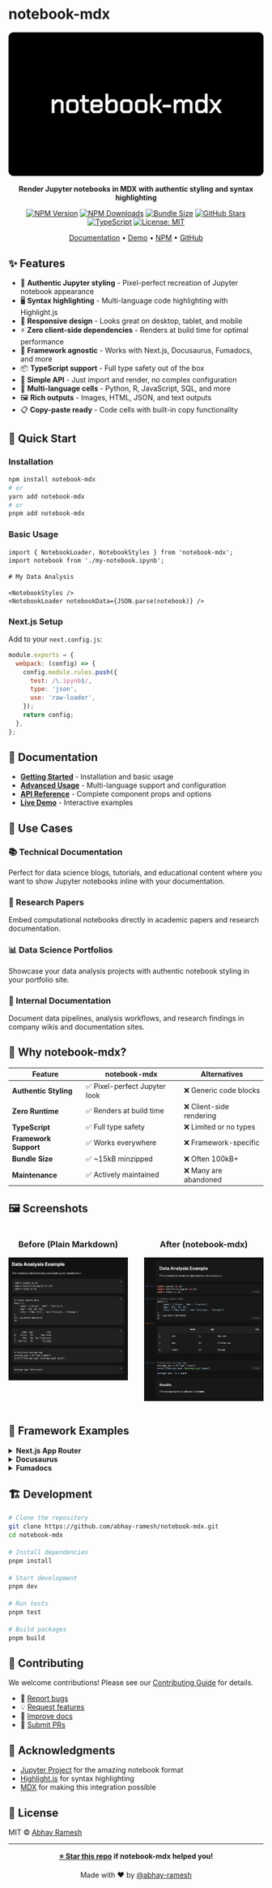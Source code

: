 # notebook-mdx

<div align="center">

![notebook-mdx Logo](.github/assets/logo.png)

**Render Jupyter notebooks in MDX with authentic styling and syntax highlighting**

[![NPM Version](https://img.shields.io/npm/v/notebook-mdx?style=flat&colorA=18181B&colorB=28CF8D)](https://www.npmjs.com/package/notebook-mdx)
[![NPM Downloads](https://img.shields.io/npm/dm/notebook-mdx?style=flat&colorA=18181B&colorB=28CF8D)](https://www.npmjs.com/package/notebook-mdx)
[![Bundle Size](https://img.shields.io/bundlephobia/minzip/notebook-mdx?style=flat&colorA=18181B&colorB=28CF8D)](https://bundlephobia.com/package/notebook-mdx)
[![GitHub Stars](https://img.shields.io/github/stars/abhay-ramesh/notebook-mdx?style=flat&colorA=18181B&colorB=28CF8D)](https://github.com/abhay-ramesh/notebook-mdx)
[![TypeScript](https://img.shields.io/badge/TypeScript-Ready-blue?style=flat&colorA=18181B&colorB=3178C6)](https://www.typescriptlang.org/)
[![License: MIT](https://img.shields.io/badge/License-MIT-yellow?style=flat&colorA=18181B&colorB=F59E0B)](https://opensource.org/licenses/MIT)

[Documentation](https://notebook-mdx.vercel.app) • [Demo](https://notebook-mdx.vercel.app/notebook-demo) • [NPM](https://www.npmjs.com/package/notebook-mdx) • [GitHub](https://github.com/abhay-ramesh/notebook-mdx)

</div>

## ✨ Features

- 🎨 **Authentic Jupyter styling** - Pixel-perfect recreation of Jupyter notebook appearance
- 🖥️ **Syntax highlighting** - Multi-language code highlighting with Highlight.js  
- 📱 **Responsive design** - Looks great on desktop, tablet, and mobile
- ⚡ **Zero client-side dependencies** - Renders at build time for optimal performance
- 🔧 **Framework agnostic** - Works with Next.js, Docusaurus, Fumadocs, and more
- 📦 **TypeScript support** - Full type safety out of the box
- 🎯 **Simple API** - Just import and render, no complex configuration
- 🔄 **Multi-language cells** - Python, R, JavaScript, SQL, and more
- 🖼️ **Rich outputs** - Images, HTML, JSON, and text outputs
- 📋 **Copy-paste ready** - Code cells with built-in copy functionality

## 🚀 Quick Start

### Installation

```bash
npm install notebook-mdx
# or
yarn add notebook-mdx
# or
pnpm add notebook-mdx
```

### Basic Usage

```mdx
import { NotebookLoader, NotebookStyles } from 'notebook-mdx';
import notebook from './my-notebook.ipynb';

# My Data Analysis

<NotebookStyles />
<NotebookLoader notebookData={JSON.parse(notebook)} />
```

### Next.js Setup

Add to your `next.config.js`:

```javascript
module.exports = {
  webpack: (config) => {
    config.module.rules.push({
      test: /\.ipynb$/,
      type: 'json',
      use: 'raw-loader',
    });
    return config;
  },
};
```

## 📖 Documentation

- **[Getting Started](https://notebook-mdx.vercel.app)** - Installation and basic usage
- **[Advanced Usage](https://notebook-mdx.vercel.app/advanced)** - Multi-language support and configuration
- **[API Reference](https://notebook-mdx.vercel.app/api)** - Complete component props and options
- **[Live Demo](https://notebook-mdx.vercel.app/notebook-demo)** - Interactive examples

## 🎯 Use Cases

### 📚 Technical Documentation

Perfect for data science blogs, tutorials, and educational content where you want to show Jupyter notebooks inline with your documentation.

### 🔬 Research Papers

Embed computational notebooks directly in academic papers and research documentation.

### 📊 Data Science Portfolios

Showcase your data analysis projects with authentic notebook styling in your portfolio site.

### 🏢 Internal Documentation

Document data pipelines, analysis workflows, and research findings in company wikis and documentation sites.

## 🌟 Why notebook-mdx?

| Feature | notebook-mdx | Alternatives |
|---------|-------------|--------------|
| **Authentic Styling** | ✅ Pixel-perfect Jupyter look | ❌ Generic code blocks |
| **Zero Runtime** | ✅ Renders at build time | ❌ Client-side rendering |
| **TypeScript** | ✅ Full type safety | ❌ Limited or no types |
| **Framework Support** | ✅ Works everywhere | ❌ Framework-specific |
| **Bundle Size** | ✅ ~15kB minzipped | ❌ Often 100kB+ |
| **Maintenance** | ✅ Actively maintained | ❌ Many are abandoned |

## 🖼️ Screenshots

<div align="center" style="display: flex; gap: 2rem; justify-content: center; align-items: flex-start;">

<div style="flex: 1; text-align: center;">

### Before (Plain Markdown)

![Plain Markdown](.github/assets/before.png)

</div>

<div style="flex: 1; text-align: center;">

### After (notebook-mdx)

![notebook-mdx](.github/assets/after.png)

</div>

</div>

## 🔧 Framework Examples

<details>
<summary><strong>Next.js App Router</strong></summary>

```mdx
// app/blog/my-analysis/page.mdx
import { NotebookLoader, NotebookStyles } from 'notebook-mdx';
import notebook from './analysis.ipynb';

export const metadata = {
  title: 'My Data Analysis',
  description: 'Deep dive into user behavior data'
};

# My Data Analysis

<NotebookStyles />
<NotebookLoader notebookData={JSON.parse(notebook)} />
```

</details>

<details>
<summary><strong>Docusaurus</strong></summary>

```mdx
---
title: Machine Learning Tutorial
---

import { NotebookLoader, NotebookStyles } from 'notebook-mdx';
import notebook from './tutorial.ipynb';

# Machine Learning Tutorial

<NotebookStyles />
<NotebookLoader notebookData={JSON.parse(notebook)} />
```

</details>

<details>
<summary><strong>Fumadocs</strong></summary>

```mdx
---
title: API Documentation
description: Complete guide to our data API
---

import { NotebookLoader, NotebookStyles } from 'notebook-mdx';
import examples from './api-examples.ipynb';

<NotebookStyles />
<NotebookLoader notebookData={JSON.parse(examples)} />
```

</details>

## 🏗️ Development

```bash
# Clone the repository
git clone https://github.com/abhay-ramesh/notebook-mdx.git
cd notebook-mdx

# Install dependencies
pnpm install

# Start development
pnpm dev

# Run tests
pnpm test

# Build packages
pnpm build
```

## 🤝 Contributing

We welcome contributions! Please see our [Contributing Guide](CONTRIBUTING.md) for details.

- 🐛 [Report bugs](https://github.com/abhay-ramesh/notebook-mdx/issues/new?template=bug_report.md)
- 💡 [Request features](https://github.com/abhay-ramesh/notebook-mdx/issues/new?template=feature_request.md)
- 📖 [Improve docs](https://github.com/abhay-ramesh/notebook-mdx/tree/main/apps/docs)
- 🔧 [Submit PRs](https://github.com/abhay-ramesh/notebook-mdx/pulls)

## 🙏 Acknowledgments

- [Jupyter Project](https://jupyter.org/) for the amazing notebook format
- [Highlight.js](https://highlightjs.org/) for syntax highlighting
- [MDX](https://mdxjs.com/) for making this integration possible

## 📄 License

MIT © [Abhay Ramesh](https://github.com/abhay-ramesh)

---

<div align="center">

**[⭐ Star this repo](https://github.com/abhay-ramesh/notebook-mdx) if notebook-mdx helped you!**

Made with ❤️ by [@abhay-ramesh](https://github.com/abhay-ramesh)

</div>
